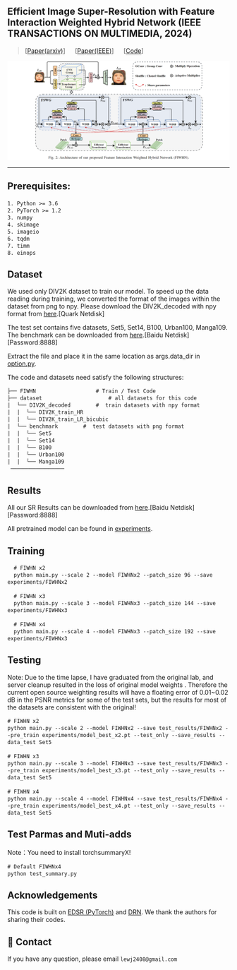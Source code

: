 ## Efficient Image Super-Resolution with Feature Interaction Weighted Hybrid Network (IEEE TRANSACTIONS ON MULTIMEDIA, 2024)

> [[Paper(arxiv)]()] &emsp; [[Paper(IEEE)]()] &emsp; [[Code](https://github.com/24wenjie-li/FIWHN/)] &emsp;


<p align="center">
  <img src="img/main.png">
</p>

---

## Prerequisites:
```
1. Python >= 3.6
2. PyTorch >= 1.2
3. numpy
4. skimage
5. imageio
6. tqdm
7. timm
8. einops
```

## Dataset
We used only DIV2K dataset to train our model. To speed up the data reading during training, we converted the format of the images within the dataset from png to npy. 
Please download the DIV2K_decoded with npy format from <a href="https://pan.quark.cn/s/43248032bab2">here</a>.[Quark Netdisk]

The test set contains five datasets, Set5, Set14, B100, Urban100, Manga109. The benchmark can be downloaded from <a href="https://pan.baidu.com/s/1Vb68GWERriLmJRtYfm2uEg">here</a>.[Baidu Netdisk][Password:8888]

Extract the file and place it in the same location as args.data_dir in <a href="https://github.com/24wenjie-li/CFIN/blob/main/option.py">option.py</a>.

The code and datasets need satisfy the following structures:
```
├── FIWHN  					# Train / Test Code
├── dataset  					# all datasets for this code
|  └── DIV2K_decoded  		#  train datasets with npy format
|  |  └── DIV2K_train_HR  		
|  |  └── DIV2K_train_LR_bicubic 			
|  └── benchmark  		#  test datasets with png format 
|  |  └── Set5
|  |  └── Set14
|  |  └── B100
|  |  └── Urban100
|  |  └── Manga109
 ─────────────────
```

## Results
All our SR Results can be downloaded from <a href="https://pan.baidu.com/s/1PcpDs5MWeDhNh6S4lLCR6g ">here</a>.[Baidu Netdisk][Password:8888]

All pretrained model can be found in <a href="https://github.com/24wenjie-li/FIWHN/tree/master/experiments">experiments</a>.

## Training
```
  # FIWHN x2
  python main.py --scale 2 --model FIWHNx2 --patch_size 96 --save experiments/FIWHNx2
  
  # FIWHN x3
  python main.py --scale 3 --model FIWHNx3 --patch_size 144 --save experiments/FIWHNx3
  
  # FIWHN x4
  python main.py --scale 4 --model FIWHNx3 --patch_size 192 --save experiments/FIWHNx3
```

## Testing
Note: Due to the time lapse, I have graduated from the original lab, and server cleanup resulted in the loss of original model weights . Therefore the current open source weighting results will have a floating error of 0.01~0.02 dB in the PSNR metrics for some of the test sets, but the results for most of the datasets are consistent with the original!
```
# FIWHN x2
python main.py --scale 2 --model FIWHNx2 --save test_results/FIWHNx2 --pre_train experiments/model_best_x2.pt --test_only --save_results --data_test Set5

# FIWHN x3
python main.py --scale 3 --model FIWHNx3 --save test_results/FIWHNx3 --pre_train experiments/model_best_x3.pt --test_only --save_results --data_test Set5

# FIWHN x4
python main.py --scale 4 --model FIWHNx4 --save test_results/FIWHNx4 --pre_train experiments/model_best_x4.pt --test_only --save_results --data_test Set5
```

## Test Parmas and Muti-adds
Note：You need to install torchsummaryX!
```
# Default FIWHNx4
python test_summary.py
```

## Acknowledgements
This code is built on [EDSR (PyTorch)](https://github.com/thstkdgus35/EDSR-PyTorch) and [DRN](https://github.com/guoyongcs/DRN). We thank the authors for sharing their codes.


## :e-mail: Contact

If you have any question, please email `lewj2408@gmail.com`

